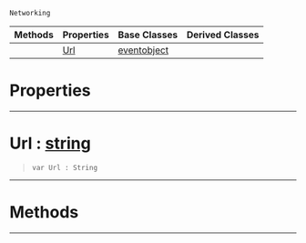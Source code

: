  `Networking`

|Methods|Properties|Base Classes|Derived Classes|
|---|---|---|---|
| |[ Url](https://plasmaengine.github.io/PlasmaDocs/Plasma1/C++/code_reference/class_reference/blockingwebrequest.markdown#url-plasma-engine-document)|[eventobject](https://plasmaengine.github.io/PlasmaDocs/Plasma1/C++/code_reference/class_reference/eventobject.markdown)| |


 #  Properties


---  
 #  Url : [string](https://plasmaengine.github.io/PlasmaDocs/Plasma1/C++/code_reference/lightning_base_types/string.markdown)

> 
> ``` lang=cpp, name=Lightning
> var Url : String


---  
 #  Methods


---  
 

 